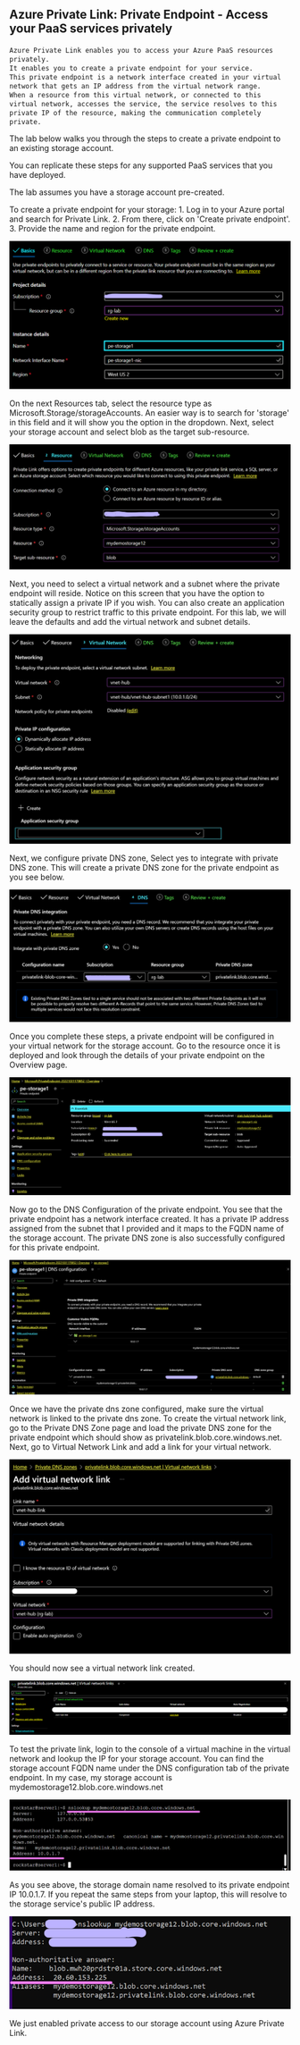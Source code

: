 ## Azure Private Link\: Private Endpoint - Access your PaaS services privately

	Azure Private Link enables you to access your Azure PaaS resources privately.
	It enables you to create a private endpoint for your service.
	This private endpoint is a network interface created in your virtual network that gets an IP address from the virtual network range.
	When a resource from this virtual network, or connected to this virtual network, accesses the service, the service resolves to this private IP of the resource, making the communication completely private. 

The lab below walks you through the steps to create a private endpoint to an existing storage account.

You can replicate these steps for any supported PaaS services that you have deployed.

The lab assumes you have a storage account pre-created.

To create a private endpoint for your storage:
	1. Log in to your Azure portal and search for Private Link.
	2. From there, click on 'Create private endpoint'.
	3. Provide the name and region for the private endpoint.

![plot](./04.%20Images/image-pl-pename.png)

On the next Resources tab, select the resource type as Microsoft.Storage/storageAccounts.
An easier way is to  search for 'storage' in this field and it will show you the option in the dropdown.
Next, select your storage account and select blob as the target sub-resource.

![Connect to storage resource](./04.%20Images/image-pe-connect.png)

Next, you need to select a virtual network and a subnet where the private endpoint will reside.
Notice on this screen that you have the option to statically assign a private IP if you wish.
You can also create an application security group to restrict traffic to this private endpoint.
For this lab, we will leave the defaults and add the virtual network and subnet details.

![Select virctual network for private endpoint](./04.%20Images/image-pe-vnet.png)

Next, we configure private DNS zone, Select yes to integrate with private DNS zone.
This will create a private DNS zone for the private endpoint as you see below.

![Private DNS for private endpoint](./04.%20Images/image-pe-private-dns.png)

Once you complete these steps, a private endpoint will be configured in your virtual network for the storage account.
Go to the resource once it is deployed and look through the details of your private endpoint on the Overview page. 

![Private endpoint overview](./04.%20Images/image-pe-overview.png)

Now go to the DNS Configuration of the private endpoint.
You see that the private endpoint has a network interface created.
It has a private IP address assigned from the subnet that I provided and it maps to the FQDN name of the storage account.
The private DNS zone is also successfully configured for this private endpoint.

![Private endpoint DNS configuration](./04.%20Images/image-pe-nic.png)

Once we have the private dns zone configured, make sure the virtual network is linked to the private dns zone. 
To create the virtual network link, go to the Private DNS Zone page and load the private DNS zone for the private endpoint which should show as privatelink.blob.core.windows.net.
Next, go to Virtual Network Link and add a link for your virtual network.

![Create virtual network link to private DNS zone](./04.%20Images/image-pe-dns-vnet-link.png)

You should now see a virtual network link created.

![Virtual Network Link](./04.%20Images/image-pe-vnet-link.png)

To test the private link, login to the console of a virtual machine in the virtual network and lookup the IP for your storage account.
You can find the storage account FQDN name under the DNS configuration tab of the private endpoint.
In my case, my storage account is  mydemostorage12.blob.core.windows.net

![VM access to service](./04.%20Images/image-pe-test-vm-access.png)

As you see above, the storage domain name resolved to its private endpoint IP 10.0.1.7.
If you repeat the same steps from your laptop, this will resolve to the storage service's public IP address.

![Public access to service](./04.%20Images/image-pe-test-public-access.png)

We just enabled private access to our storage account using Azure Private Link.
